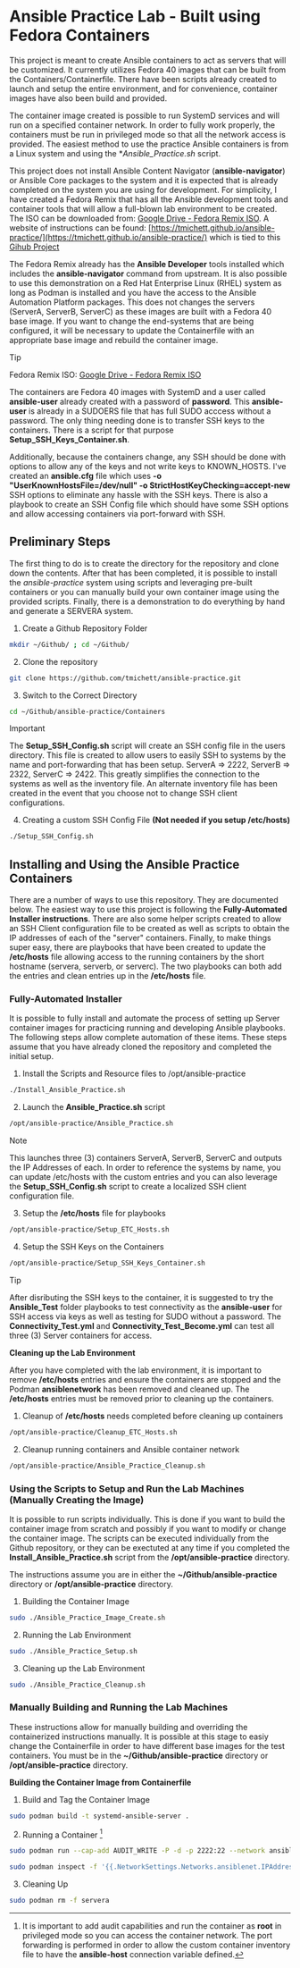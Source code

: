 # Ansible Practice Lab - Built using Fedora Containers

This project is meant to create Ansible containers to act as servers that will be customized. It currently utilizes Fedora 40 images that can be built from the Containers/Containerfile. There have been scripts already created to launch and setup the entire environment, and for convenience, container images have also been build and provided.

The container image created is possible to run SystemD services and will run on a specified container network. In order to fully work properly, the containers must be run in privileged mode so that all the network access is provided. The easiest method to use the practice Ansible containers is from a Linux system and using the **Ansible_Practice.sh* script.

This project does not install Ansible Content Navigator (**ansible-navigator**) or Ansible Core packages to the system and it is expected that is already completed on the system you are using for development. For simplicity, I have created a Fedora Remix that has all the Ansible development tools and container tools that will allow a full-blown lab environment to be created. The ISO can be downloaded from: [Google Drive - Fedora Remix ISO](https://drive.google.com/file/d/1D1apDwtcOEGIGDE9ZQYB8303nUvAdUxB/view?usp=drive_link). A website of instructions can be found: [https://tmichett.github.io/ansible-practice/](https://tmichett.github.io/ansible-practice/) which is tied to this [Gihub Project](https://github.com/tmichett/ansible-practice)


The Fedora Remix already has the **Ansible Developer** tools installed which includes the **ansible-navigator** command from upstream. It is also possible to use this demonstration on a Red Hat Enterprise Linux (RHEL) system as long as Podman is installed and you have the access to the Ansible Automation Platform packages. This does not changes the servers (ServerA, ServerB, ServerC) as these images are built with a Fedora 40 base image. If you want to change the end-systems that are being configured, it will be necessary to update the Containerfile with an appropriate base image and rebuild the container image.

> [!TIP]
> Fedora Remix ISO: [Google Drive - Fedora Remix ISO](https://drive.google.com/file/d/1D1apDwtcOEGIGDE9ZQYB8303nUvAdUxB/view?usp=drive_link)


The containers are Fedora 40 images with SystemD and a user called **ansible-user** already created with a password of **password**. This **ansible-user** is already in a SUDOERS file that has full SUDO acccess without a password. The only thing needing done is to transfer SSH keys to the containers. There is a script for that purpose **Setup_SSH_Keys_Container.sh**.

Additionally, because the containers change, any SSH should be done with options to allow any of the keys and not write keys to KNOWN_HOSTS. I've created an **ansible.cfg** file which uses **-o "UserKnownHostsFile=/dev/null" -o StrictHostKeyChecking=accept-new** SSH options to eliminate any hassle with the SSH keys. There is also a playbook to create an SSH Config file which should have some SSH options and allow accessing containers via port-forward with SSH.


## Preliminary Steps

The first thing to do is to create the directory for the repository and clone down the contents. After that has been completed, it is possible to install the *ansible-practice* system using scripts and leveraging pre-built containers or you can manually build your own container image using the provided scripts. Finally, there is a demonstration to do everything by hand and generate a SERVERA system.

1. Create a Github Repository Folder
```bash
mkdir ~/Github/ ; cd ~/Github/ 
```

2. Clone the repository
```bash
git clone https://github.com/tmichett/ansible-practice.git
```
3. Switch to the Correct Directory
```bash
cd ~/Github/ansible-practice/Containers
```

> [!IMPORTANT]
> The **Setup_SSH_Config.sh** script will create an SSH config file in the users directory. This file is created to allow users to easily SSH to systems by the name and port-forwarding that has been setup. ServerA => 2222, ServerB => 2322, ServerC => 2422. This greatly simplifies the connection to the systems as well as the inventory file. An alternate inventory file has been created in the event that you choose not to change SSH client configurations.

4. Creating a custom SSH Config File **(Not needed if you setup /etc/hosts)**
```bash
./Setup_SSH_Config.sh
```



## Installing and Using the Ansible Practice Containers

There are a number of ways to use this repository. They are documented below. The easiest way to use this project is following the **Fully-Automated Installer instructions**. There are also some helper scripts created to allow an SSH Client configuration file to be created as well as scripts to obtain the IP addresses of each of the "server" containers. Finally, to make things super easy, there are playbooks that have been created to update the **/etc/hosts** file allowing access to the running containers by the short hostname (servera, serverb, or serverc). The two playbooks can both add the entries and clean entries up in the **/etc/hosts** file.


### Fully-Automated Installer

It is possible to fully install and automate the process of setting up Server container images for practicing running and developing Ansible playbooks. The following steps allow complete automation of these items. These steps assume that you have already cloned the repository and completed the initial setup.

1. Install the Scripts and Resource files to /opt/ansible-practice
```bash
./Install_Ansible_Practice.sh
```

2. Launch the **Ansible_Practice.sh** script
```bash
/opt/ansible-practice/Ansible_Practice.sh
```
> [!NOTE]
> This launches three (3) containers ServerA, ServerB, ServerC and outputs the IP Addresses of each. In order to reference the systems by name, you can update /etc/hosts with the custom entries and you can also leverage the **Setup_SSH_Config.sh** script to create a localized SSH client configuration file.

3. Setup the **/etc/hosts** file for playbooks
```bash
/opt/ansible-practice/Setup_ETC_Hosts.sh
```

4. Setup the SSH Keys on the Containers
```bash
/opt/ansible-practice/Setup_SSH_Keys_Container.sh
```

> [!TIP]
> After disributing the SSH keys to the container, it is suggested to try the **Ansible_Test** folder playbooks to test connectivity as the **ansible-user** for SSH access via keys as well as testing for SUDO without a password. The **Connectivity_Test.yml** and **Connectivity_Test_Become.yml** can test all three (3) Server containers for access.


**Cleaning up the Lab Environment**

After you have completed with the lab environment, it is important to remove **/etc/hosts** entries and ensure the containers are stopped and the Podman **ansiblenetwork** has been removed and cleaned up. The **/etc/hosts** entries must be removed prior to cleaning up the containers.

1. Cleanup of **/etc/hosts** needs completed before cleaning up containers
```bash
/opt/ansible-practice/Cleanup_ETC_Hosts.sh
```


2. Cleanup running containers and Ansible container network
```bash
/opt/ansible-practice/Ansible_Practice_Cleanup.sh
```





### Using the Scripts to Setup and Run the Lab Machines (Manually Creating the Image)

It is possible to run scripts individually. This is done if you want to build the container image from scratch and possibly if you want to modify or change the container image. The scripts can be executed individually from the Github repository, or they can be exectuted at any time if you completed the **Install_Ansible_Practice.sh** script from the **/opt/ansible-practice** directory.

The instructions assume you are in either the **~/Github/ansible-practice** directory or **/opt/ansible-practice** directory.

1. Building the Container Image
```bash
sudo ./Ansible_Practice_Image_Create.sh
```

2. Running the Lab Environment
```bash
sudo ./Ansible_Practice_Setup.sh
```

3. Cleaning up the Lab Environment
```bash
sudo ./Ansible_Practice_Cleanup.sh
```

### Manually Building and Running the Lab Machines

These instructions allow for manually building and overriding the containerized instructions manually. It is possible at this stage to easiy change the Containerfile in order to have different base images for the test containers. You must be in the **~/Github/ansible-practice** directory or **/opt/ansible-practice** directory.

**Building the Container Image from Containerfile**

1. Build and Tag the Container Image
```bash
sudo podman build -t systemd-ansible-server .
```

2. Running a Container [^1]
```bash
sudo podman run --cap-add AUDIT_WRITE -P -d -p 2222:22 --network ansiblenet --name servera localhost/systemd-ansible-server:latest
```
```bash
sudo podman inspect -f '{{.NetworkSettings.Networks.ansiblenet.IPAddress}}' servera 
```

3. Cleaning Up
```bash
sudo podman rm -f servera
```



[^1]: It is important to add audit capabilities and run the container as **root** in privileged mode so you can access the container network. The port forwarding is performed in order to allow the custom container inventory file to have the **ansible-host** connection variable defined.
